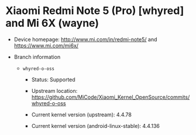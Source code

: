 # Xiaomi Redmi Note 5 (Pro) [whyred] and Mi 6X (wayne)

* Device homepage: http://www.mi.com/in/redmi-note5/ and https://www.mi.com/mi6x/

* Branch information

  * `whyred-o-oss`

    * Status: Supported

    * Upstream location: https://github.com/MiCode/Xiaomi_Kernel_OpenSource/commits/whyred-o-oss

    * Current kernel version (upstream): 4.4.78

    * Current kernel version (android-linux-stable): 4.4.136
